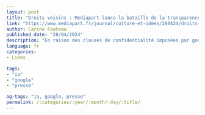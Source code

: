 ```yaml
---
layout: post
title: "Droits voisins : Mediapart lance la bataille de la transparence contre Google"
link: "https://www.mediapart.fr/journal/culture-et-idees/280424/droits-voisins-mediapart-lance-la-bataille-de-la-transparence-contre-google"
author: Carine Fouteau
published_date: "28/04/2024"
description: "En raison des clauses de confidentialité imposées par google, Mediapart n’encaissera pas l’argent que lui doit l’entreprise au titre de la propriété intellectuelle. Une question de confiance avec notre lectorat. Contre l’opacité des gafam, un front uni du secteur est plus que jamais nécessaire."
language: fr
categories:
- Liens

tags:
- "ia"
- "google"
- "presse"

og-tags: "ia, google, presse"
permalink: /:categories/:year/:month/:day/:title/
---
```

